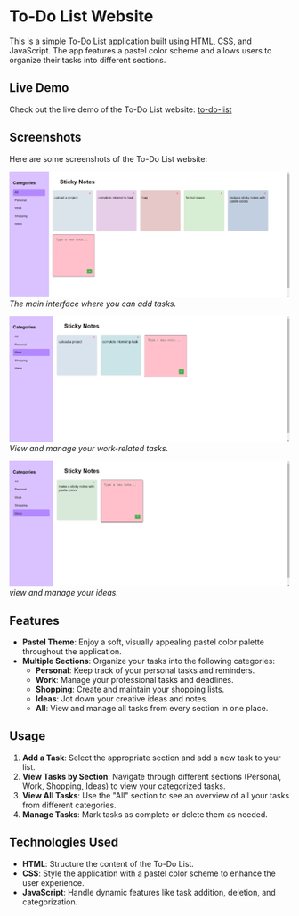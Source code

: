 # To-Do List Website

This is a simple To-Do List application built using HTML, CSS, and JavaScript. The app features a pastel color scheme and allows users to organize their tasks into different sections.

## Live Demo

Check out the live demo of the To-Do List website: [to-do-list](https://pastle-to-do-list.netlify.app)

## Screenshots

Here are some screenshots of the To-Do List website:

![Home Page](./home%20page.png)
*The main interface where you can add tasks.*

![Work Section](./work%20notes.png)
*View and manage your work-related tasks.*

![Ideas Section](./ideas%20page.png)
*view and manage your ideas.*

## Features

- **Pastel Theme**: Enjoy a soft, visually appealing pastel color palette throughout the application.
- **Multiple Sections**: Organize your tasks into the following categories:
  - **Personal**: Keep track of your personal tasks and reminders.
  - **Work**: Manage your professional tasks and deadlines.
  - **Shopping**: Create and maintain your shopping lists.
  - **Ideas**: Jot down your creative ideas and notes.
  - **All**: View and manage all tasks from every section in one place.

## Usage

1. **Add a Task**: Select the appropriate section and add a new task to your list.
2. **View Tasks by Section**: Navigate through different sections (Personal, Work, Shopping, Ideas) to view your categorized tasks.
3. **View All Tasks**: Use the "All" section to see an overview of all your tasks from different categories.
4. **Manage Tasks**: Mark tasks as complete or delete them as needed.

## Technologies Used

- **HTML**: Structure the content of the To-Do List.
- **CSS**: Style the application with a pastel color scheme to enhance the user experience.
- **JavaScript**: Handle dynamic features like task addition, deletion, and categorization.


